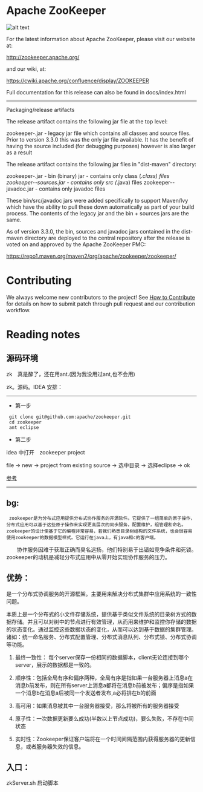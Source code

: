 # Apache ZooKeeper
![alt text](https://zookeeper.apache.org/images/zookeeper_small.gif "ZooKeeper")

For the latest information about Apache ZooKeeper, please visit our website at:

   http://zookeeper.apache.org/

and our wiki, at:

   https://cwiki.apache.org/confluence/display/ZOOKEEPER

Full documentation for this release can also be found in docs/index.html

---------------------------
Packaging/release artifacts

The release artifact contains the following jar file at the top level:

zookeeper-<version>.jar         - legacy jar file which contains all classes
                                  and source files. Prior to version 3.3.0 this
                                  was the only jar file available. It has the 
                                  benefit of having the source included (for
                                  debugging purposes) however is also larger as
                                  a result

The release artifact contains the following jar files in "dist-maven" directory:

zookeeper-<version>.jar         - bin (binary) jar - contains only class (*.class) files
zookeeper-<version>-sources.jar - contains only src (*.java) files
zookeeper-<version>-javadoc.jar - contains only javadoc files

These bin/src/javadoc jars were added specifically to support Maven/Ivy which have 
the ability to pull these down automatically as part of your build process. 
The contents of the legacy jar and the bin + sources jars are the same.

As of version 3.3.0, the bin, sources and javadoc jars contained in the
dist-maven directory are deployed to the central repository after the release
is voted on and approved by the Apache ZooKeeper PMC:

  https://repo1.maven.org/maven2/org/apache/zookeeper/zookeeper/

# Contributing
We always welcome new contributors to the project! See [How to Contribute](https://cwiki.apache.org/confluence/display/ZOOKEEPER/HowToContribute) for details on how to submit patch through pull request and our contribution workflow.

# Reading notes

## 源码环境

zk　真是醉了，还在用ant.(因为我没用过ant,也不会用)

zk。源码。IDEA 安排：

---

- 第一步
```
 git clone git@github.com:apache/zookeeper.git
 cd zookeeper
 ant eclipse
```

- 第二步

idea 中打开　zookeeper project

file -> new -> project from existing source -> 选中目录 -> 选择eclipse -> ok

[参考](https://blog.csdn.net/fujianfafu/article/details/80307240)

---


## bg:

     zookeeper是为分布式应用提供分布式协作服务的开源软件。它提供了一组简单的原子操作，分布式应用可以基于这些原子操作来实现更高层次的同步服务，配置维护，组管理和命名。zookeeper的设计使基于它的编程非常容易，若我们熟悉目录树结构的文件系统，也会很容易使用zookeeper的数据模型样式。它运行在java上，有java和c的客户端。

　　协作服务因难于获取正确而臭名远扬，他们特别易于出错如竞争条件和死锁。zookeeper的动机是减轻分布式应用中从零开始实现协作服务的压力。

## 优势：

是一个分布式协调服务的开源框架。主要用来解决分布式集群中应用系统的一致性问题。

本质上是一个分布式的小文件存储系统，提供基于类似文件系统的目录树方式的数据存储。并且可以对树中的节点进行有效管理，从而用来维护和监控你存储的数据的状态变化。通过监控这些数据状态的变化，从而可以达到基于数据的集群管理。诸如：统一命名服务、分布式配置管理、分布式消息队列、分布式锁、分布式协调等功能。

1. 最终一致性： 每个server保存一份相同的数据脚本，client无论连接到哪个server，展示的数据都是一致的。

2. 顺序性：包括全局有序和偏序两种，全局有序是指如果一台服务器上消息a在消息b前发布，则在所有server上消息a都将在消息b前被发布；偏序是指如果一个消息b在消息a后被同一个发送者发布,a必将排在b的前面

3. 高可用：如果消息被其中一台服务器接受，那么将被所有的服务器接受

4. 原子性：一次数据更新要么成功(半数以上节点成功)，要么失败，不存在中间状态

5. 实时性：Zookeeper保证客户端将在一个时间间隔范围内获得服务器的更新信息，或者服务器失效的信息。

## 入口：

zkServer.sh 启动脚本
